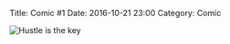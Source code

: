 Title: Comic #1
Date: 2016-10-21 23:00
Category: Comic

<img src="{filename}/images/comic1.jpg" alt="Hustle is the key" title="Hustle is the key" style="max-width: 100%;height: auto;"/>
